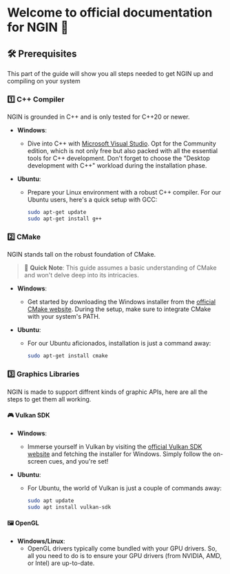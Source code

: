 # Welcome to official documentation for NGIN 🚀

## 🛠 Prerequisites

This part of the guide will show you all steps needed to get NGIN up and compiling on your system

### 1️⃣ C++ Compiler

NGIN is grounded in C++ and is only tested for C++20 or newer.

- **Windows**:
  - Dive into C++ with [Microsoft Visual Studio](https://visualstudio.microsoft.com/downloads/). Opt for the Community edition, which is not only free but also packed with all the essential tools for C++ development. Don't forget to choose the "Desktop development with C++" workload during the installation phase.
  
- **Ubuntu**:
  - Prepare your Linux environment with a robust C++ compiler. For our Ubuntu users, here's a quick setup with GCC:
  
    ```bash
    sudo apt-get update
    sudo apt-get install g++
    ```

### 2️⃣ CMake

NGIN stands tall on the robust foundation of CMake.

> 📘 **Quick Note**: This guide assumes a basic understanding of CMake and won't delve deep into its intricacies.

- **Windows**:
  - Get started by downloading the Windows installer from the [official CMake website](https://cmake.org/download/). During the setup, make sure to integrate CMake with your system's PATH.
  
- **Ubuntu**:
  - For our Ubuntu aficionados, installation is just a command away:
  
    ```bash
    sudo apt-get install cmake
    ```

### 3️⃣ Graphics Libraries

NGIN is made to support diffrent kinds of graphic APIs, here are all the steps to get them all working.

#### 🎮 Vulkan SDK

- **Windows**:
  - Immerse yourself in Vulkan by visiting the [official Vulkan SDK website](https://vulkan.lunarg.com/sdk/home) and fetching the installer for Windows. Simply follow the on-screen cues, and you're set!
  
- **Ubuntu**:
  - For Ubuntu, the world of Vulkan is just a couple of commands away:

    ```bash
    sudo apt update
    sudo apt install vulkan-sdk
    ```

#### 🖼 OpenGL

- **Windows/Linux**:
  - OpenGL drivers typically come bundled with your GPU drivers. So, all you need to do is to ensure your GPU drivers (from NVIDIA, AMD, or Intel) are up-to-date.
